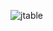 ![jtable](https://user-images.githubusercontent.com/82468072/138601949-7528a1d1-4656-4d43-863b-2a115a790d4e.PNG)